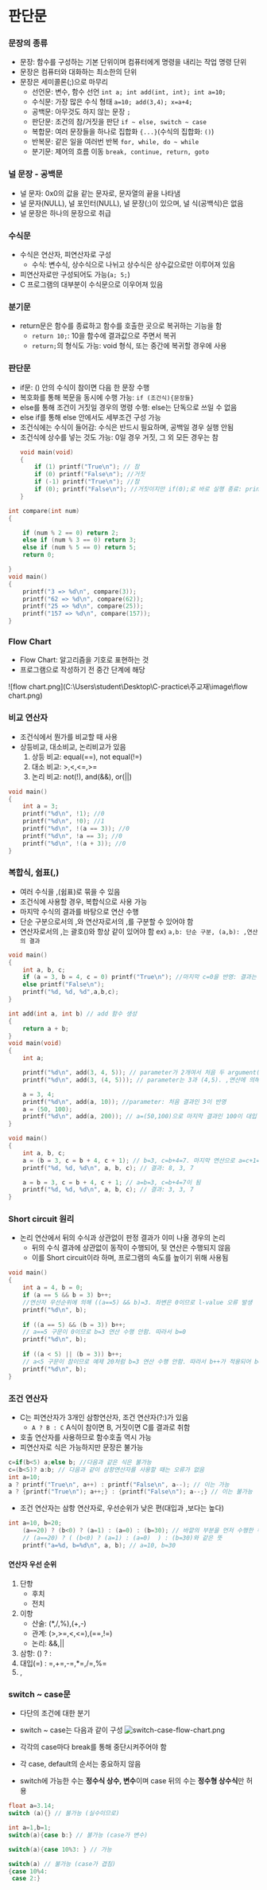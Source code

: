 # 판단문
### 문장의 종류
- 문장: 함수를 구성하는 기본 단위이며 컴퓨터에게 명령을 내리는 작업 명령 단위
- 문장은 컴퓨터와 대화하는 최소한의 단위
- 문장은 세미콜론(;)으로 마무리
	- 선언문: 변수, 함수 선언 `int a; int add(int, int); int a=10;`
	- 수식문: 가장 많은 수식 형태 `a=10; add(3,4); x=a+4;`
	- 공백문: 아무것도 하지 않는 문장 `;`
	- 판단문: 조건의 참/거짓을 판단 `if ~ else, switch ~ case`
	- 복합문: 여러 문장들을 하나로 집합화 `{...}`(수식의 집합화: `()`) 
	- 반복문: 같은 일을 여러번 반복 `for, while, do ~ while`
	- 분기문: 제어의 흐름 이동 `break, continue, return, goto`

### 널 문장 - 공백문
- 널 문자: 0x0의 값을 같는 문자로, 문자열의 끝을 나타냄
- 널 문자(NULL), 널 포인터(NULL), 널 문장(;)이 있으며, 널 식(공백식)은 없음
- 널 문장은 하나의 문장으로 취급

### 수식문
- 수식은 연산자, 피연산자로 구성
	- 수식: 변수식, 상수식으로 나뉘고 상수식은 상수값으로만 이루어져 있음
- 피연산자로만 구성되어도 가능(`a; 5;`)
- C 프로그램의 대부분이 수식문으로 이우어져 있음

### 분기문
- return문은 함수를 종료하고 함수를 호출한 곳으로 복귀하는 기능을 함
	- `return 10;`: 10을 함수에 결과값으로 주면서 복귀
	- `return;`의 형식도 가능: void 형식, 또는 중간에 복귀할 경우에 사용
	
### 판단문
- if문: () 안의 수식이 참이면 다음 한 문장 수행 
- 복호화를 통해 복문을 동시에 수행 가능: `if (조건식){문장들}`
- else를 통해 조건이 거짓일 경우의 명령 수행: else는 단독으로 쓰일 수 없음
- else if를 통해 else 안에서도 세부조건 구성 가능
- 조건식에는 수식이 들어감: 수식은 반드시 필요하며, 공백일 경우 실행 안됨
- 조건식에 상수를 넣는 것도 가능: 0일 경우 거짓, 그 외 모든 경우는 참
	```cpp
    void main(void)
	{
		if (1) printf("True\n"); // 참
		if (0) printf("False\n"); //거짓
		if (-1) printf("True\n"); //참
		if (0); printf("False\n"); //거짓이지만 if(0);로 바로 실행 종료: printf 실행 안됨
	}
    ```

```cpp
int compare(int num)
{

	if (num % 2 == 0) return 2;
	else if (num % 3 == 0) return 3;
	else if (num % 5 == 0) return 5;
	return 0;

}
void main()
{
	printf("3 => %d\n", compare(3));
	printf("62 => %d\n", compare(62));
	printf("25 => %d\n", compare(25));
	printf("157 => %d\n", compare(157));
}
```

### Flow Chart
- Flow Chart: 알고리즘을 기호로 표현하는 것
- 프로그램으로 작성하기 전 중간 단계에 해당

![flow chart.png](C:\Users\student\Desktop\C-practice\주교재\image\flow chart.png)

### 비교 연산자
- 조건식에서 뭔가를 비교할 때 사용
- 상등비교, 대소비교, 논리비교가 있음
	1. 상등 비교: equal(==), not equal(!=)
	2. 대소 비교: >,<,<=,>=
	3. 논리 비교: not(!), and(&&), or(||)

```cpp
void main()
{
	int a = 3;
	printf("%d\n", !1); //0
	printf("%d\n", !0); //1
	printf("%d\n", !(a == 3)); //0
	printf("%d\n", !a == 3); //0
	printf("%d\n", !(a + 3)); //0
}
```

### 복합식, 쉼표(,)
- 여러 수식을 ,(쉼표)로 묶을 수 있음
- 조건식에 사용할 경우, 복합식으로 사용 가능
- 마지막 수식의 결과를 바탕으로 연산 수행
- 단순 구분으로서의 ,와 연산자로서의 ,를 구분할 수 있어야 함
- 연산자로서의 ,는 괄호()와 항상 같이 있어야 함  ex) `a,b: 단순 구분, (a,b): ,연산의 결과`

```cpp
void main()
{
	int a, b, c;
	if (a = 3, b = 4, c = 0) printf("True\n"); //마지막 c=0을 반영: 결과는 false
	else printf("False\n");
	printf("%d, %d, %d",a,b,c);
}  
```
```cpp
int add(int a, int b) // add 함수 생성
{
	return a + b;
}
void main(void)
{
	int a;

	printf("%d\n", add(3, 4, 5)); // parameter가 2개여서 처음 두 argument(3,4)만을 받아들임
	printf("%d\n", add(3, (4, 5))); // parameter는 3과 (4,5). ,연산에 의해 마지막 5 반영

	a = 3, 4;
	printf("%d\n", add(a, 10)); //parameter: 처음 결과인 3이 반영
	a = (50, 100);
	printf("%d\n", add(a, 200)); // a=(50,100)으로 마지막 결과인 100이 대입
}
```
```cpp
void main()
{
	int a, b, c;
	a = (b = 3, c = b + 4, c + 1); // b=3, c=b+4=7. 마지막 연산으로 a=c+1=8
	printf("%d, %d, %d\n", a, b, c); // 결과: 8, 3, 7

	a = b = 3, c = b + 4, c + 1; // a=b=3, c=b+4=7이 됨
	printf("%d, %d, %d\n", a, b, c); // 결과: 3, 3, 7
}
```

### Short circuit 원리

- 논리 연산에서 뒤의 수식과 상관없이 판정 결과가 이미 나올 경우의 논리
	- 뒤의 수식 결과에 상관없이 동작이 수행되어, 뒷 연산은 수행되지 않음
	- 이를 Short circuit이라 하며, 프로그램의 속도를 높이기 위해 사용됨

```cpp
void main()
{
	int a = 4, b = 0;
	if (a == 5 && b = 3) b++; 
    //연산자 우선순위에 의해 ((a==5) && b)=3. 좌변은 0이므로 l-value 오류 발생
	printf("%d\n", b);
    
	if ((a == 5) && (b = 3)) b++; 
    // a==5 구문이 0이므로 b=3 연산 수행 안함. 따라서 b=0
	printf("%d\n", b);
    
	if ((a < 5) || (b = 3)) b++; 
    // a<5 구문이 참이므로 예제 20처럼 b=3 연산 수행 안함. 따라서 b++가 적용되어 b=1
	printf("%d\n", b);
}
```
### 조건 연산자
- C는 피연산자가 3개인 삼항연산자, 조건 연산자(?:)가 있음
	- `A ? B : C` A식이 참이면 B, 거짓이면 C를 결과로 취함
- 호출 연산자를 사용하므로 함수호출 역시 가능
- 피연산자로 식은 가능하지만 문장은 불가능

```cpp
c=if(b<5) a;else b; //다음과 같은 식은 불가능
c=(b<5)? a:b; // 다음과 같이 삼항연산자를 사용할 때는 오류가 없음
int a=10;
a ? printf("True\n", a++) : printf("False\n", a--); // 이는 가능
a ? {printf("True\n"); a++;} : {printf("False\n"); a--;} // 이는 불가능

```

- 조건 연산자는 삼항 연산자로, 우선순위가 낮은 편(대입과 ,보다는 높다)

```cpp
int a=10, b=20;
	(a==20) ? (b<0) ? (a=1) : (a=0) : (b=30); // 바깥의 부분을 먼저 수행한 뒤 안쪽 해결
    // (a==20) ? ( (b<0) ? (a=1) : (a=0)  ) : (b=30)와 같은 뜻
	printf("a=%d, b=%d\n", a, b); // a=10, b=30
```

#### 연산자 우선 순위
1. 단항
	- 후치
    - 전치
2. 이항
	- 산술: (*,/,%),(+,-)
	- 관계: (>,>=,<,<=),(==,!=)
	- 논리: &&,||
3. 삼항: () ? :
4. 대입(=) : =,+=,-=,*=,/=,%=
5. ,

### switch ~ case문
- 다단의 조건에 대한 분기
- switch ~ case는 다음과 같이 구성
![switch-case-flow-chart.png](.\image\switch-case-flow-chart.png)

- 각각의 case마다 break를 통해 중단시켜주어야 함
- 각 case, default의 순서는 중요하지 않음
- switch에 가능한 수는 **정수식 상수, 변수**이며 case 뒤의 수는 **정수형 상수식**만 허용

```cpp
float a=3.14;
switch (a){} // 불가능 (실수이므로)

int a=1,b=1;
switch(a){case b:} // 불가능 (case가 변수)

switch(a){case 10%3: } // 가능

switch(a) // 불가능 (case가 겹침)
{case 10%4:
 case 2:} 
```